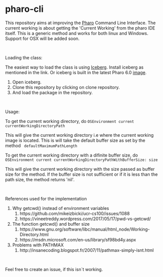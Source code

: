# pharo-cli

<p>This repository aims at improving the <a href="http://pharo.org">Pharo</a>&nbsp;Command Line Interface. The current working is about getting the 'Current Working' from the pharo IDE itself. This is a generic method and works for both linux and Windows. Support for OSX will be added soon.&nbsp;</p>
<p>&nbsp;</p>
<p>Loading the class:</p>
<p>The easiest way to load the class is using&nbsp;<a href="https://github.com/pharo-vcs/iceberg/">Iceberg</a>. Install iceberg as mentioned in the link. Or iceberg is built in the latest Pharo 6.0 <a href="http://files.pharo.org/image/60/latest.zip">image</a>.&nbsp;</p>
<ol>
<li>Open iceberg.</li>
<li>Clone this repository by clicking on clone repository.</li>
<li>And load the package in the repository.</li>
</ol>
<p>&nbsp;</p>
<p>Usage:</p>
<p>To get the current working directory, do <code>OSEnvironment current currentWorkingDirectoryPath</code></p>
<p>This will give the current working directory i.e where the current working image is located. This is will take the default buffer size as set by the method <code> defaultMaximumPathLength </code> &nbsp;</p>
<p>To get the current working directory with a difinite buffer size, do <code>OSEnvironment current currentWorkingDirectoryPathWithBufferSize: size</code></p>
<p>This will give the current working directory with the size passed as buffer size for the method. If the buffer size is not sufficient or if it is less than the path size, the method returns 'nil'.  &nbsp;</p>
<p>&nbsp;</p>
<p>References used for the implementation </p>
<ol>
<li>Why getcwd() instead of environment variables <ol> <li> https://github.com/mikeizbicki/ucr-cs100/issues/1088</li> <li>https://vineetreddy.wordpress.com/2017/05/17/pwd-vs-getcwd/ </li></ol> </li>
<li> The function getcwd() and buffer size <ol> <li>https://www.gnu.org/software/libc/manual/html_node/Working-Directory.html</li>
<li>https://msdn.microsoft.com/en-us/library/sf98bd4y.aspx</li></ol>
<li>Problems with PATHMAX <ol> <li>http://insanecoding.blogspot.fr/2007/11/pathmax-simply-isnt.html </li></ol> </li>  
</ol>
<p>&nbsp;</p>
<p>Feel free to create an issue, if this isn`t working.</p>

